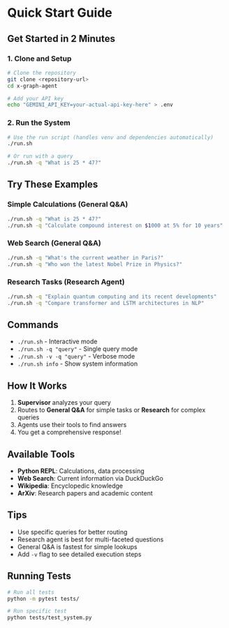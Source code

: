 # Quick Start Guide

## Get Started in 2 Minutes

### 1. Clone and Setup
```bash
# Clone the repository
git clone <repository-url>
cd x-graph-agent

# Add your API key
echo "GEMINI_API_KEY=your-actual-api-key-here" > .env
```

### 2. Run the System
```bash
# Use the run script (handles venv and dependencies automatically)
./run.sh

# Or run with a query
./run.sh -q "What is 25 * 47?"
```

## Try These Examples

### Simple Calculations (General Q&A)
```bash
./run.sh -q "What is 25 * 47?"
./run.sh -q "Calculate compound interest on $1000 at 5% for 10 years"
```

### Web Search (General Q&A)
```bash
./run.sh -q "What's the current weather in Paris?"
./run.sh -q "Who won the latest Nobel Prize in Physics?"
```

### Research Tasks (Research Agent)
```bash
./run.sh -q "Explain quantum computing and its recent developments"
./run.sh -q "Compare transformer and LSTM architectures in NLP"
```

## Commands

- `./run.sh` - Interactive mode
- `./run.sh -q "query"` - Single query mode
- `./run.sh -v -q "query"` - Verbose mode
- `./run.sh info` - Show system information

## How It Works

1. **Supervisor** analyzes your query
2. Routes to **General Q&A** for simple tasks or **Research** for complex queries
3. Agents use their tools to find answers
4. You get a comprehensive response!

## Available Tools

- **Python REPL**: Calculations, data processing
- **Web Search**: Current information via DuckDuckGo
- **Wikipedia**: Encyclopedic knowledge
- **ArXiv**: Research papers and academic content

## Tips

- Use specific queries for better routing
- Research agent is best for multi-faceted questions
- General Q&A is fastest for simple lookups
- Add `-v` flag to see detailed execution steps

## Running Tests

```bash
# Run all tests
python -m pytest tests/

# Run specific test
python tests/test_system.py
``` 